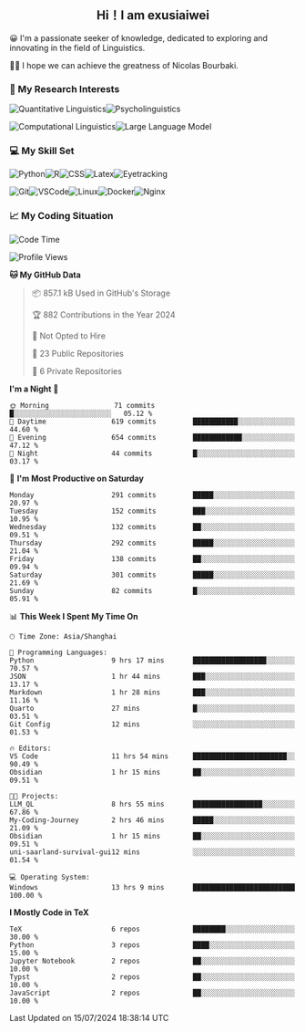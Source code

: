   

## <div align="center">Hi！I am exusiaiwei</div>  

😀 I'm a passionate seeker of knowledge, dedicated to exploring and innovating in the field of Linguistics.

🙋‍♂️ I hope we can achieve the greatness of Nicolas Bourbaki.

### 🔬 My Research Interests  

![Quantitative Linguistics](https://img.shields.io/badge/Quantitative%20Linguistics-%230072CC.svg?&style=for-the-badge&logo=appveyor&logoColor=white)![Psycholinguistics](https://img.shields.io/badge/Psycholinguistics-%2301a3a1.svg?&style=for-the-badge&logo=AWS%20Amplify&logoColor=white)

![Computational Linguistics](https://img.shields.io/badge/Computational%20Linguistics-%231877F2.svg?&style=for-the-badge&logo=Markdown&logoColor=white)![Large Language Model](https://img.shields.io/badge/Large%20Language%20Model-%23F76300.svg?&style=for-the-badge&logo=Android&logoColor=white)

### 💻 My Skill Set

![Python](https://img.shields.io/badge/Python-%2314354C.svg?style=for-the-badge&logo=python&logoColor=white&color=2AB3E3)![R](https://img.shields.io/badge/-R-276DC3?style=for-the-badge&logo=r&logoColor=white)![CSS](https://img.shields.io/badge/-CSS-1572B6?style=for-the-badge&logo=css3&logoColor=white)![Latex](https://img.shields.io/badge/-Latex-008080?style=for-the-badge&logo=latex&logoColor=white)![Eyetracking](https://img.shields.io/badge/Eyetracking-%230078D6?style=for-the-badge&logo=SearXNG&logoColor=#3050FF)

![Git](https://img.shields.io/badge/-Git-F05032?style=for-the-badge&logo=git&logoColor=white)![VSCode](https://img.shields.io/badge/-VSCode-007ACC?style=for-the-badge&logo=visual-studio-code&logoColor=white)![Linux](https://img.shields.io/badge/-Linux-FCC624?style=for-the-badge&logo=linux&logoColor=black)![Docker](https://img.shields.io/badge/-Docker-2496ED?style=for-the-badge&logo=docker&logoColor=white)![Nginx](https://img.shields.io/badge/-Nginx-009639?style=for-the-badge&logo=nginx&logoColor=white)

### 📈 My Coding Situation

<!--START_SECTION:waka-->
![Code Time](http://img.shields.io/badge/Code%20Time-217%20hrs%2026%20mins-blue)

![Profile Views](http://img.shields.io/badge/Profile%20Views-1-blue)

**🐱 My GitHub Data** 

> 📦 857.1 kB Used in GitHub's Storage 
 > 
> 🏆 882 Contributions in the Year 2024
 > 
> 🚫 Not Opted to Hire
 > 
> 📜 23 Public Repositories 
 > 
> 🔑 6 Private Repositories 
 > 
**I'm a Night 🦉** 

```text
🌞 Morning                71 commits          █░░░░░░░░░░░░░░░░░░░░░░░░   05.12 % 
🌆 Daytime                619 commits         ███████████░░░░░░░░░░░░░░   44.60 % 
🌃 Evening                654 commits         ████████████░░░░░░░░░░░░░   47.12 % 
🌙 Night                  44 commits          █░░░░░░░░░░░░░░░░░░░░░░░░   03.17 % 
```
📅 **I'm Most Productive on Saturday** 

```text
Monday                   291 commits         █████░░░░░░░░░░░░░░░░░░░░   20.97 % 
Tuesday                  152 commits         ███░░░░░░░░░░░░░░░░░░░░░░   10.95 % 
Wednesday                132 commits         ██░░░░░░░░░░░░░░░░░░░░░░░   09.51 % 
Thursday                 292 commits         █████░░░░░░░░░░░░░░░░░░░░   21.04 % 
Friday                   138 commits         ██░░░░░░░░░░░░░░░░░░░░░░░   09.94 % 
Saturday                 301 commits         █████░░░░░░░░░░░░░░░░░░░░   21.69 % 
Sunday                   82 commits          █░░░░░░░░░░░░░░░░░░░░░░░░   05.91 % 
```


📊 **This Week I Spent My Time On** 

```text
🕑︎ Time Zone: Asia/Shanghai

💬 Programming Languages: 
Python                   9 hrs 17 mins       ██████████████████░░░░░░░   70.57 % 
JSON                     1 hr 44 mins        ███░░░░░░░░░░░░░░░░░░░░░░   13.17 % 
Markdown                 1 hr 28 mins        ███░░░░░░░░░░░░░░░░░░░░░░   11.16 % 
Quarto                   27 mins             █░░░░░░░░░░░░░░░░░░░░░░░░   03.51 % 
Git Config               12 mins             ░░░░░░░░░░░░░░░░░░░░░░░░░   01.53 % 

🔥 Editors: 
VS Code                  11 hrs 54 mins      ███████████████████████░░   90.49 % 
Obsidian                 1 hr 15 mins        ██░░░░░░░░░░░░░░░░░░░░░░░   09.51 % 

🐱‍💻 Projects: 
LLM_QL                   8 hrs 55 mins       █████████████████░░░░░░░░   67.86 % 
My-Coding-Journey        2 hrs 46 mins       █████░░░░░░░░░░░░░░░░░░░░   21.09 % 
Obsidian                 1 hr 15 mins        ██░░░░░░░░░░░░░░░░░░░░░░░   09.51 % 
uni-saarland-survival-gui12 mins             ░░░░░░░░░░░░░░░░░░░░░░░░░   01.54 % 

💻 Operating System: 
Windows                  13 hrs 9 mins       █████████████████████████   100.00 % 
```

**I Mostly Code in TeX** 

```text
TeX                      6 repos             ████████░░░░░░░░░░░░░░░░░   30.00 % 
Python                   3 repos             ████░░░░░░░░░░░░░░░░░░░░░   15.00 % 
Jupyter Notebook         2 repos             ██░░░░░░░░░░░░░░░░░░░░░░░   10.00 % 
Typst                    2 repos             ██░░░░░░░░░░░░░░░░░░░░░░░   10.00 % 
JavaScript               2 repos             ██░░░░░░░░░░░░░░░░░░░░░░░   10.00 % 
```




 Last Updated on 15/07/2024 18:38:14 UTC
<!--END_SECTION:waka-->
